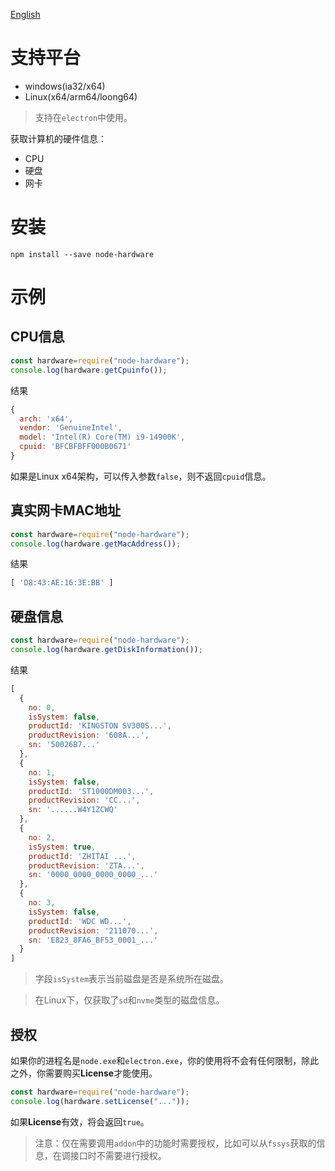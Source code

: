 [English](./README.MD)

# 支持平台

* windows(ia32/x64)
* Linux(x64/arm64/loong64)

> 支持在```electron```中使用。

获取计算机的硬件信息：
* CPU
* 硬盘
* 网卡

# 安装

```
npm install --save node-hardware
```

# 示例

## CPU信息
```javascript
const hardware=require("node-hardware");
console.log(hardware.getCpuinfo());
```
结果
```js
{
  arch: 'x64',
  vendor: 'GenuineIntel',
  model: 'Intel(R) Core(TM) i9-14900K',
  cpuid: 'BFCBFBFF000B0671'
}
```
如果是Linux x64架构，可以传入参数```false```，则不返回```cpuid```信息。
## 真实网卡MAC地址
```javascript
const hardware=require("node-hardware");
console.log(hardware.getMacAddress());
```
结果
```js
[ 'D8:43:AE:16:3E:BB' ]
```
## 硬盘信息
```javascript
const hardware=require("node-hardware");
console.log(hardware.getDiskInformation());
```
结果
```js
[
  {
    no: 0,
    isSystem: false,
    productId: 'KINGSTON SV300S...',
    productRevision: '608A...',
    sn: '50026B7...'
  },
  {
    no: 1,
    isSystem: false,
    productId: 'ST1000DM003...',
    productRevision: 'CC...',
    sn: '......W4Y1ZCWQ'
  },
  {
    no: 2,
    isSystem: true,
    productId: 'ZHITAI ...',
    productRevision: 'ZTA...',
    sn: '0000_0000_0000_0000_...'
  },
  {
    no: 3,
    isSystem: false,
    productId: 'WDC WD...',
    productRevision: '211070...',
    sn: 'E823_8FA6_BF53_0001_...'
  }
]
```

> 字段```isSystem```表示当前磁盘是否是系统所在磁盘。

> 在Linux下，仅获取了```sd```和```nvme```类型的磁盘信息。

## 授权

如果你的进程名是```node.exe```和```electron.exe```，你的使用将不会有任何限制，除此之外，你需要购买**License**才能使用。

```javascript
const hardware=require("node-hardware");
console.log(hardware.setLicense("..."));
```
如果**License**有效，将会返回```true```。

> 注意：仅在需要调用```addon```中的功能时需要授权，比如可以从```fssys```获取的信息，在调接口时不需要进行授权。